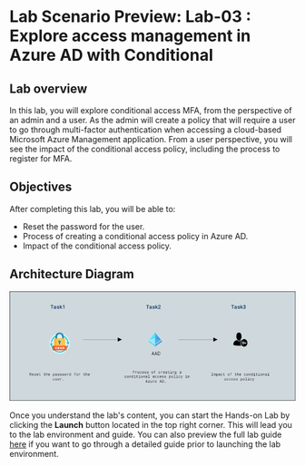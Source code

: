 # Lab Scenario Preview: Lab-03 : Explore access management in Azure AD with Conditional

## Lab overview

In this lab, you will explore conditional access MFA, from the perspective of an admin and a user. As the admin will create a policy that will require a user to go through multi-factor authentication when accessing a cloud-based Microsoft Azure Management application. From a user perspective, you will see the impact of the conditional access policy, including the process to register for MFA.


## Objectives

After completing this lab, you will be able to:

- Reset the password for the user.
- Process of creating a conditional access policy in Azure AD.
- Impact of the conditional access policy.

## Architecture Diagram

 ![](../Images/preview03.png)

Once you understand the lab's content, you can start the Hands-on Lab by clicking the **Launch** button located in the top right corner. This will lead you to the lab environment and guide. You can also preview the full lab guide [here](https://experience.cloudlabs.ai/#/labguidepreview/fcb8bece-08ef-48f6-bf70-e41aa00227e2) if you want to go through a detailed guide prior to launching the lab environment. 
